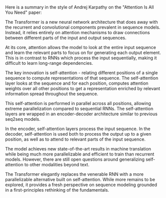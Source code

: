 Here is a summary in the style of Andrej Karpathy on the "Attention Is All You Need" paper:

The Transformer is a new neural network architecture that does away with the recurrent and convolutional components prevalent in sequence models. Instead, it relies entirely on attention mechanisms to draw connections between different parts of the input and output sequences.

At its core, attention allows the model to look at the entire input sequence and learn the relevant parts to focus on for generating each output element. This is in contrast to RNNs which process the input sequentially, making it difficult to learn long-range dependencies.

The key innovation is self-attention - relating different positions of a single sequence to compute representations of that sequence. The self-attention layer looks at the sequence and for each position, computes attention weights over all other positions to get a representation enriched by relevant information spread throughout the sequence.

This self-attention is performed in parallel across all positions, allowing extreme parallelization compared to sequential RNNs. The self-attention layers are wrapped in an encoder-decoder architecture similar to previous seq2seq models.

In the encoder, self-attention layers process the input sequence. In the decoder, self-attention is used both to process the output up to a given position, as well as to attend to relevant parts of the input sequence.

The model achieves new state-of-the-art results in machine translation while being much more parallelizable and efficient to train than recurrent models. However, there are still open questions around generalizing self-attention to other modalities beyond text.

The Transformer elegantly replaces the venerable RNN with a more parallelizable alternative built on self-attention. While more remains to be explored, it provides a fresh perspective on sequence modeling grounded in a first-principles rethinking of the fundamentals.